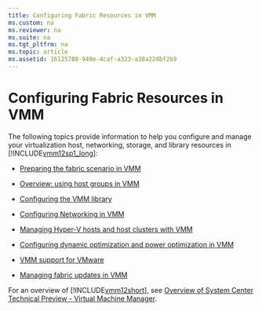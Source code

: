 ```yaml
---
title: Configuring Fabric Resources in VMM
ms.custom: na
ms.reviewer: na
ms.suite: na
ms.tgt_pltfrm: na
ms.topic: article
ms.assetid: 16125788-949e-4caf-a323-a38a224bf2b9
---
```

# Configuring Fabric Resources in VMM
The following topics provide information to help you configure and manage your virtualization host, networking, storage, and library resources in [!INCLUDE[vmm12sp1_long](Token/vmm12sp1_long_md.md)]:

-   [Preparing the fabric scenario in VMM](Preparing-the-fabric-scenario-in-VMM.md)

-   [Overview: using host groups in VMM](Overview--using-host-groups-in-VMM.md)

-   [Configuring the VMM library](Configuring-the-VMM-library.md)

-   [Configuring Networking in VMM](Configuring-Networking-in-VMM.md)

-   [Managing Hyper-V hosts and host clusters with VMM](Managing-Hyper-V-hosts-and-host-clusters-with-VMM.md)

-   [Configuring dynamic optimization and power optimization in VMM](Configuring-dynamic-optimization-and-power-optimization-in-VMM.md)

-   [VMM support for VMware](VMM-support-for-VMware.md)

-   [Managing fabric updates in VMM](Managing-fabric-updates-in-VMM.md)

For an overview of [!INCLUDE[vmm12short](Token/vmm12short_md.md)], see [Overview of System Center Technical Preview - Virtual Machine Manager](Overview-of-System-Center-Technical-Preview---Virtual-Machine-Manager.md).


